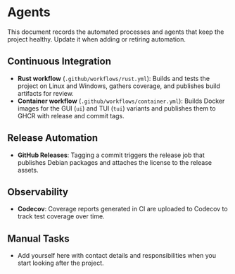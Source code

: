 # Agents

This document records the automated processes and agents that keep the project
healthy. Update it when adding or retiring automation.

## Continuous Integration

- **Rust workflow** (`.github/workflows/rust.yml`): Builds and tests the project on
  Linux and Windows, gathers coverage, and publishes build artifacts for review.
- **Container workflow** (`.github/workflows/container.yml`): Builds Docker images
  for the GUI (`ui`) and TUI (`tui`) variants and publishes them to GHCR with
  release and commit tags.

## Release Automation

- **GitHub Releases**: Tagging a commit triggers the release job that publishes
  Debian packages and attaches the license to the release assets.

## Observability

- **Codecov**: Coverage reports generated in CI are uploaded to Codecov to track
  test coverage over time.

## Manual Tasks

- Add yourself here with contact details and responsibilities when you start
  looking after the project.
